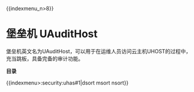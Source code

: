 {{indexmenu_n>8}}

# 堡垒机 UAuditHost

堡垒机英文名为UAuditHost，可以用于在运维人员访问云主机UHOST的过程中，充当跳板，具备完备的审计功能。

**目录**

{{indexmenu>:security:uhas#1|dsort msort nsort}}
